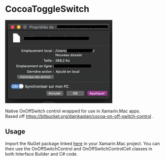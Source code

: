 # CocoaToggleSwitch

![screenshot](example_screenshot.png)  

Native OnOffSwitch control wrapped for use in Xamarin.Mac apps.  
Based off https://bitbucket.org/dainkaplan/cocoa-on-off-switch-control .  

## Usage

Import the NuGet package linked [here](https://www.nuget.org/packages/Cocoa.OnOffSwitch) in your Xamarin.Mac project. 
You can then use the OnOffSwitchControl and OnOffSwitchControlCell classes in both Interface Builder and C# code.  